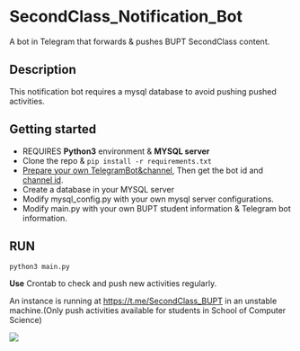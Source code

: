 # SecondClass\_Notification\_Bot

A bot in Telegram that forwards & pushes BUPT SecondClass content.  



## Description

This notification bot requires a mysql database to avoid pushing pushed activities.



## Getting started

* REQUIRES **Python3** environment & **MYSQL server**
* Clone the repo &
```pip install -r requirements.txt```
* [Prepare your own TelegramBot&channel](https://medium.com/@zaoldyeck/手把手教你怎麼打造-telegram-bot-a7b539c3402a), Then get the bot id and [channel id](https://github.com/GabrielRF/telegram-id#web-channel-id).
* Create a database in your MYSQL server
* Modify mysql\_config.py with your own mysql server configurations.
* Modify main.py with your own BUPT student information & Telegram bot information.

## RUN

```
python3 main.py
```
**Use** Crontab to check and push new activities regularly.



An instance is running at https://t.me/SecondClass_BUPT in an unstable machine.\(Only push activities available for students in School of Computer Science\)  


![](/Image.png)

